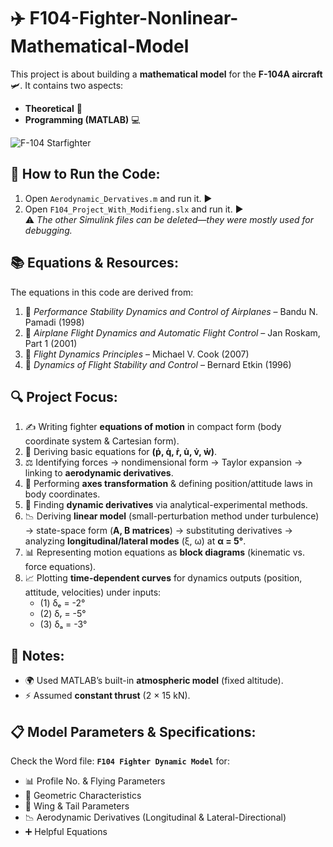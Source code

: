 # ✈️ F104-Fighter-Nonlinear-Mathematical-Model  

This project is about building a **mathematical model** for the **F-104A aircraft** 🛩️. It contains two aspects:  
- **Theoretical** 📖  
- **Programming (MATLAB)** 💻  

![F-104 Starfighter](https://github.com/user-attachments/assets/3587fdd1-55ba-42a8-8c81-29d8c1a0cd85)  

## 🚀 How to Run the Code:  
1. Open `Aerodynamic_Dervatives.m` and run it. ▶️  
2. Open `F104_Project_With_Modifieng.slx` and run it. ▶️  
⚠️ *The other Simulink files can be deleted—they were mostly used for debugging.*  

## 📚 Equations & Resources:  
The equations in this code are derived from:  
1. 📘 *Performance Stability Dynamics and Control of Airplanes* – Bandu N. Pamadi (1998)  
2. 📙 *Airplane Flight Dynamics and Automatic Flight Control* – Jan Roskam, Part 1 (2001)  
3. 📕 *Flight Dynamics Principles* – Michael V. Cook (2007)  
4. 📗 *Dynamics of Flight Stability and Control* – Bernard Etkin (1996)  

## 🔍 Project Focus:  
1. ✍️ Writing fighter **equations of motion** in compact form (body coordinate system & Cartesian form).  
2. 📝 Deriving basic equations for **(ṗ, q̇, ṙ, u̇, v̇, ẇ)**.  
3. ⚖️ Identifying forces → nondimensional form → Taylor expansion → linking to **aerodynamic derivatives**.  
4. 🔄 Performing **axes transformation** & defining position/attitude laws in body coordinates.  
5. 🔬 Finding **dynamic derivatives** via analytical-experimental methods.  
6. 📉 Deriving **linear model** (small-perturbation method under turbulence) → state-space form (**A, B matrices**) → substituting derivatives → analyzing **longitudinal/lateral modes** (ξ, ω) at **α = 5°**.  
7. 📊 Representing motion equations as **block diagrams** (kinematic vs. force equations).  
8. 📈 Plotting **time-dependent curves** for dynamics outputs (position, attitude, velocities) under inputs:  
   - (1) δₑ = -2°  
   - (2) δᵣ = -5°  
   - (3) δₐ = -3°  

## 📝 Notes:  
- 🌍 Used MATLAB’s built-in **atmospheric model** (fixed altitude).  
- ⚡ Assumed **constant thrust** (2 × 15 kN).  

## 📋 Model Parameters & Specifications:  
Check the Word file: **`F104 Fighter Dynamic Model`** for:  
- 📊 Profile No. & Flying Parameters  
- 📏 Geometric Characteristics  
- 🦅 Wing & Tail Parameters  
- 📉 Aerodynamic Derivatives (Longitudinal & Lateral-Directional)  
- ➕ Helpful Equations  
